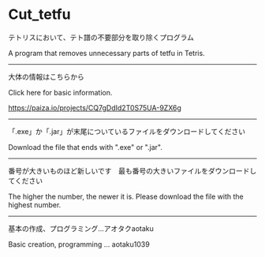 # Cut_tetfu

テトリスにおいて、テト譜の不要部分を取り除くプログラム

A program that removes unnecessary parts of tetfu in Tetris.

---

大体の情報はこちらから

Click here for basic information.

https://paiza.io/projects/CQ7gDdId2T0S75UA-9ZX6g

---

「.exe」か「.jar」が末尾についているファイルをダウンロードしてください

Download the file that ends with ".exe" or ".jar".

---

番号が大きいものほど新しいです　最も番号の大きいファイルをダウンロードしてください

The higher the number, the newer it is. Please download the file with the highest number.

---

基本の作成、プログラミング...アオタクaotaku

Basic creation, programming ... aotaku1039
